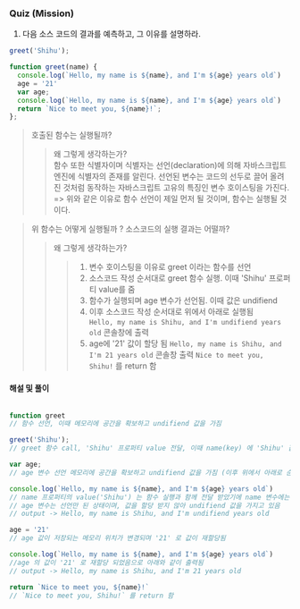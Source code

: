 ### Quiz (Mission)

1. 다음 소스 코드의 결과를 예측하고, 그 이유를 설명하라.

```js
greet('Shihu');

function greet(name) {
  console.log(`Hello, my name is ${name}, and I'm ${age} years old`)
  age = '21'
  var age;
  console.log(`Hello, my name is ${name}, and I'm ${age} years old`)
  return `Nice to meet you, ${name}!`;
};
```
> 호출된 함수는 실행될까?
>> 왜 그렇게 생각하는가? </br>
함수 또한 식별자이며 식별자는 선언(declaration)에 의해 자바스크립트 엔진에 식별자의 존재를 알린다.
선언된 변수는 코드의 선두로 끌어 올려진 것처럼 동작하는 자바스크립트 고유의 특징인 변수 호이스팅을 가진다. 
=> 위와 같은 이유로 함수 선언이 제일 먼저 될 것이며, 함수는 실행될 것 이다.

> 위 함수는 어떻게 실행될까 ? 소스코드의 실행 결과는 어떨까?
>> 왜 그렇게 생각하는가? </br>
>>> 1. 변수 호이스팅을 이유로 greet 이라는 함수를 선언   
>>> 2. 소스코드 작성 순서대로 greet 함수 실행. 이때 'Shihu' 프로퍼티 value를 줌
>>> 3. 함수가 실행되며 age 변수가 선언됨. 이때 값은 undifiend
>>> 4. 이후 소스코드 작성 순서대로 위에서 아래로 실행됨   
>>> `Hello, my name is Shihu, and I'm undifiend years old` 콘솔창에 출력
>>> 5. age에 '21' 값이 할당 됨
>>> `Hello, my name is Shihu, and I'm 21 years old` 콘솔창 출력
>>> `Nice to meet you, Shihu!` 를 return 함


#### 해설 및 풀이


```js

function greet
// 함수 선언, 이때 메모리에 공간을 확보하고 undifiend 값을 가짐

greet('Shihu');
// greet 함수 call, 'Shihu' 프로퍼티 value 전달, 이때 name(key) 에 'Shihu' 값이 할당됨(책에 없는 내용이라 확실치 않음..)

var age;
// age 변수 선언 메모리에 공간을 확보하고 undifiend 값을 가짐 (이후 위에서 아래로 순서대로 코드 실행)

console.log(`Hello, my name is ${name}, and I'm ${age} years old`)
// name 프로퍼티의 value('Shihu') 는 함수 실행과 함께 전달 받았기에 name 변수에는 이미 메모리 중 임의의 공간을 확보했으며, 그 값으로 Shihu 를 할당 받음
// age 변수는 선언만 된 상태이며, 값을 할당 받지 않아 undifiend 값을 가지고 있음
// output -> Hello, my name is Shihu, and I'm undifiend years old

age = '21'
// age 값이 저장되는 메모리 위치가 변경되며 '21' 로 값이 재할당됨

console.log(`Hello, my name is ${name}, and I'm ${age} years old`)
//age 의 값이 '21' 로 재할당 되었음으로 아래와 같이 출력됨
// output -> Hello, my name is Shihu, and I'm 21 years old

return `Nice to meet you, ${name}!`
// `Nice to meet you, Shihu!` 를 return 함

```
